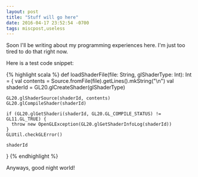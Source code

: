 ```yaml
---
layout: post
title: "Stuff will go here"
date: 2016-04-17 23:52:54 -0700
tags: miscpost,useless
---
```

Soon I'll be writing about my programming experiences here. I'm just too tired to do that right now.

Here is a test code snippet:

{% highlight scala %}
def loadShaderFile(file: String, glShaderType: Int): Int = {
    val contents = Source.fromFile(file).getLines().mkString("\n")
    val shaderId = GL20.glCreateShader(glShaderType)

    GL20.glShaderSource(shaderId, contents)
    GL20.glCompileShader(shaderId)

    if (GL20.glGetShaderi(shaderId, GL20.GL_COMPILE_STATUS) != GL11.GL_TRUE) {
      throw new OpenGLException(GL20.glGetShaderInfoLog(shaderId))
    }
    GLUtil.checkGLError()

    shaderId
  }
{% endhighlight %}

Anyways, good night world!
